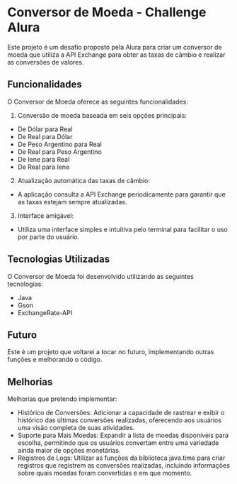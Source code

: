 
Conversor de Moeda - Challenge Alura
====================================

Este projeto é um desafio proposto pela Alura para criar um conversor de moeda que utiliza a API Exchange para obter as taxas de câmbio e realizar as conversões de valores.

Funcionalidades
---------------

O Conversor de Moeda oferece as seguintes funcionalidades:

1.  Conversão de moeda baseada em seis opções principais:
    
*   De Dólar para Real
   *   De Real para Dólar
   *   De Peso Argentino para Real
   *   De Real para Peso Argentino
   *   De Iene para Real
   *   De Real para Iene
2.  Atualização automática das taxas de câmbio:
    
*   A aplicação consulta a API Exchange periodicamente para garantir que as taxas estejam sempre atualizadas.
3.  Interface amigável:
    
*   Utiliza uma interface simples e intuitiva pelo terminal para facilitar o uso por parte do usuário.



Tecnologias Utilizadas
----------------------

O Conversor de Moeda foi desenvolvido utilizando as seguintes tecnologias:

*   Java
*   Gson
*   ExchangeRate-API

Futuro
------------

Este é um projeto que voltarei a tocar no futuro, implementando outras funções e melhorando o código.

Melhorias
------------
 Melhorias que pretendo implementar:
 *   Histórico de Conversões: Adicionar a capacidade de rastrear e exibir o histórico das últimas conversões realizadas, oferecendo aos usuários uma visão completa de suas atividades.
*   Suporte para Mais Moedas: Expandir a lista de moedas disponíveis para escolha, permitindo que os usuários convertam entre uma variedade ainda maior de opções monetárias.
*   Registros de Logs: Utilizar as funções da biblioteca java.time para criar registros que registrem as conversões realizadas, incluindo informações sobre quais moedas foram convertidas e em que momento.
